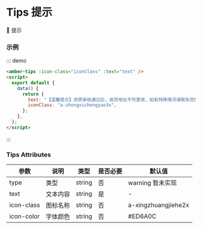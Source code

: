 # Tips 提示

:tada: 提示

### 示例
::: demo
```html
<amber-tips :icon-class="iconClass" :text="text" />
<script>
  export default {
    data() {
      return {
        text: "【温馨提示】资质审核通过后，收货地址不可更改，如有特殊情况请联系您的专属地区经理或平台客服",
        iconClass: "a-zhongxichengyao3x",
      };
    },
  };
</script>

```
:::
### Tips Attributes

| 参数       | 说明     | 类型   | 是否必要 | 默认值              |
| ---------- | -------- | ------ | -------- | ------------------- |
| type       | 类型     | string | 否       | warning 暂未实现    |
| text       | 文本内容 | string | 是       | -                   |
| icon-class | 图标名称 | string | 否       | a-xingzhuangjiehe2x |
| icon-color | 字体颜色 | string | 否       | #ED6A0C             |
